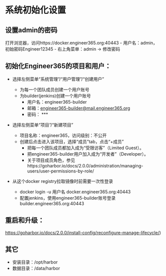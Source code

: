   
# 系统初始化设置

## 设置admin的密码
  
  打开浏览器，访问https://docker.engineer365.org:40443
    - 用户名：admin，初始密码Engineer12345
    - 右上角菜单：admin -> 修改密码

## 初始化Engineer365的项目和用户：
  
  - 选择左侧菜单“系统管理”/“用户管理”/“创建用户”
    - 为每一个团队成员创建一个用户账号
    - 为builder(jenkins)创建一个用户账号
      - 用户名：engineer365-builder
      - 邮箱：engineer365-builder@mail.engineer365.org
      - 密码： ***
  
  - 选择左侧菜单“项目”/“新建项目”
    - 项目名称：engineer365，访问级别：不公开
    - 创建后点击进入该项目，选择“成员”tab，点击“+成员”
      - 把每一个团队成员都加入成为“受限访客”（Limited Guest）。
      - 把engineer365-builder用户加入成为“开发者”（Developer）。
      - 关于项目成员角色，参见https://goharbor.io/docs/2.0.0/administration/managing-users/user-permissions-by-role/

   - 从这个docker registry拉取镜像时前需要一次性登录
     - docker login -u 用户名 docker.engineer365.org:40443
     - 配置jenkins，使用engineer365-builder账号登录builder.engineer365.org:40443

## 重启和升级：
   https://goharbor.io/docs/2.0.0/install-config/reconfigure-manage-lifecycle/)

## 其它
   - 安装目录：/opt/harbor
   - 数据目录：/data/harbor

   
